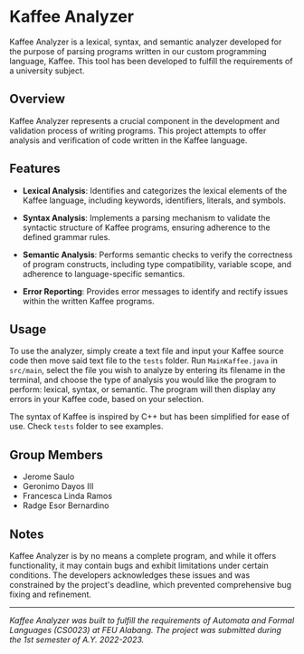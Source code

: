 # Kaffee Analyzer

Kaffee Analyzer is a lexical, syntax, and semantic analyzer developed for the purpose of parsing programs written in our custom programming language, Kaffee. This tool has been developed to fulfill the requirements of a university subject.

## Overview

Kaffee Analyzer represents a crucial component in the development and validation process of writing programs. This project attempts to offer analysis and verification of code written in the Kaffee language.

## Features

- **Lexical Analysis**: Identifies and categorizes the lexical elements of the Kaffee language, including keywords, identifiers, literals, and symbols.
  
- **Syntax Analysis**: Implements a parsing mechanism to validate the syntactic structure of Kaffee programs, ensuring adherence to the defined grammar rules.
  
- **Semantic Analysis**: Performs semantic checks to verify the correctness of program constructs, including type compatibility, variable scope, and adherence to language-specific semantics.
  
- **Error Reporting**: Provides error messages to identify and rectify issues within the written Kaffee programs.

## Usage

To use the analyzer, simply create a text file and input your Kaffee source code then move said text file to the `tests` folder. Run `MainKaffee.java` in `src/main`, select the file you wish to analyze by entering its filename in the terminal, and choose the type of analysis you would like the program to perform: lexical, syntax, or semantic. The program will then display any errors in your Kaffee code, based on your selection.

The syntax of Kaffee is inspired by C++ but has been simplified for ease of use. Check `tests` folder to see examples.

## Group Members

- Jerome Saulo
- Geronimo Dayos III
- Francesca Linda Ramos
- Radge Esor Bernardino

## Notes

Kaffee Analyzer is by no means a complete program, and while it offers functionality, it may contain bugs and exhibit limitations under certain conditions. The developers acknowledges these issues and was constrained by the project's deadline, which prevented comprehensive bug fixing and refinement.

---

*Kaffee Analyzer was built to fulfill the requirements of Automata and Formal Languages (CS0023) at FEU Alabang. The project was submitted during the 1st semester of A.Y. 2022-2023.*
